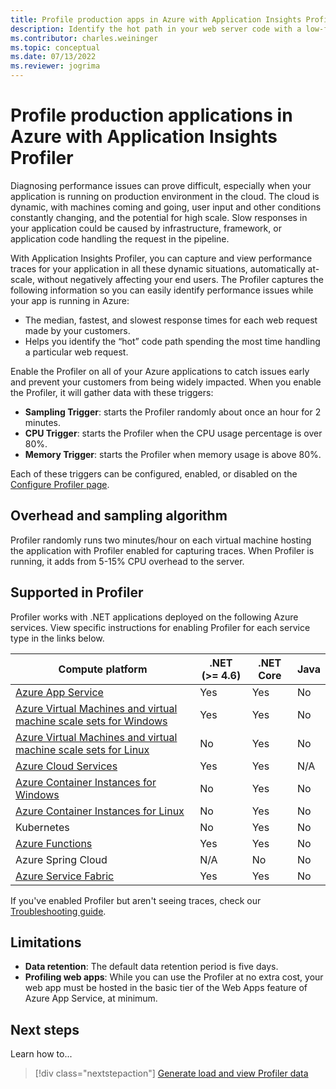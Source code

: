 ```yaml
---
title: Profile production apps in Azure with Application Insights Profiler
description: Identify the hot path in your web server code with a low-footprint profiler
ms.contributor: charles.weininger
ms.topic: conceptual
ms.date: 07/13/2022
ms.reviewer: jogrima
---
```


# Profile production applications in Azure with Application Insights Profiler

Diagnosing performance issues can prove difficult, especially when your application is running on production environment in the cloud. The cloud is dynamic, with machines coming and going, user input and other conditions constantly changing, and the potential for high scale. Slow responses in your application could be caused by infrastructure, framework, or application code handling the request in the pipeline.

With Application Insights Profiler, you can capture and view performance traces for your application in all these dynamic situations, automatically at-scale, without negatively affecting your end users. The Profiler captures the following information so you can easily identify performance issues while your app is running in Azure:

- The median, fastest, and slowest response times for each web request made by your customers.
- Helps you identify the “hot” code path spending the most time handling a particular web request. 

Enable the Profiler on all of your Azure applications to catch issues early and prevent your customers from being widely impacted. When you enable the Profiler, it will gather data with these triggers:

- **Sampling Trigger**: starts the Profiler randomly about once an hour for 2 minutes.
- **CPU Trigger**: starts the Profiler when the CPU usage percentage is over 80%.
- **Memory Trigger**: starts the Profiler when memory usage is above 80%.

Each of these triggers can be configured, enabled, or disabled on the [Configure Profiler page](./profiler-settings.md#trigger-settings).

## Overhead and sampling algorithm

Profiler randomly runs two minutes/hour on each virtual machine hosting the application with Profiler enabled for capturing traces. When Profiler is running, it adds from 5-15% CPU overhead to the server.

## Supported in Profiler

Profiler works with .NET applications deployed on the following Azure services. View specific instructions for enabling Profiler for each service type in the links below.

| Compute platform | .NET (>= 4.6) | .NET Core | Java |
| ---------------- | ------------- | --------- | ---- |
| [Azure App Service](profiler.md) | Yes | Yes | No |
| [Azure Virtual Machines and virtual machine scale sets for Windows](profiler-vm.md) | Yes | Yes | No |
| [Azure Virtual Machines and virtual machine scale sets for Linux](profiler-aspnetcore-linux.md) | No | Yes | No |
| [Azure Cloud Services](profiler-cloudservice.md) | Yes | Yes | N/A |
| [Azure Container Instances for Windows](profiler-containers.md) | No | Yes | No |
| [Azure Container Instances for Linux](profiler-containers.md) | No | Yes | No |
| Kubernetes | No | Yes | No |
| [Azure Functions](./profiler-azure-functions.md) | Yes | Yes | No |
| Azure Spring Cloud | N/A | No | No |
| [Azure Service Fabric](profiler-servicefabric.md) | Yes | Yes | No |

If you've enabled Profiler but aren't seeing traces, check our [Troubleshooting guide](profiler-troubleshooting.md).

## Limitations

- **Data retention**: The default data retention period is five days. 
- **Profiling web apps**: While you can use the Profiler at no extra cost, your web app must be hosted in the basic tier of the Web Apps feature of Azure App Service, at minimum.

## Next steps
Learn how to...
> [!div class="nextstepaction"]
> [Generate load and view Profiler data](profiler-data.md)
